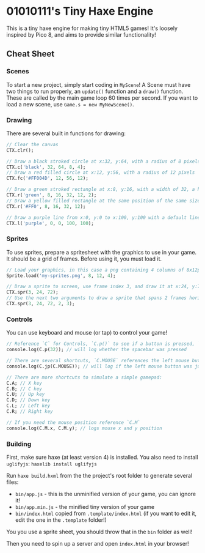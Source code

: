 # 01010111's Tiny Haxe Engine

This is a tiny haxe engine for making tiny HTML5 games! It's loosely inspired by Pico 8, and aims to provide similar functionality!

## Cheat Sheet

### Scenes

To start a new project, simply start coding in `MyScene`! A Scene must have two things to run properly, an `update()` function and a `draw()` function. These are called by the main game loop 60 times per second. If you want to load a new scene, use `Game.s = new MyNewScene()`.

### Drawing

There are several built in functions for drawing:

```haxe
// Clear the canvas
CTX.clr();

// Draw a black stroked circle at x:32, y:64, with a radius of 8 pixels, and a line width of 4
CTX.c('black', 32, 64, 8, 4);
// Draw a red filled circle at x:12, y:56, with a radius of 12 pixels
CTX.fc('#FF004D', 12, 56, 12);

// Draw a green stroked rectangle at x:8, y:16, with a width of 32, a height of 12, and a line width of 2 pixels
CTX.r('green', 8, 16, 32, 12, 2);
// Draw a yellow filled rectangle at the same position of the same size
CTX.r('#FF0', 8, 16, 32, 12);

// Draw a purple line from x:0, y:0 to x:100, y:100 with a default line width of 1 pixel
CTX.l('purple', 0, 0, 100, 100);
```

### Sprites

To use sprites, prepare a spritesheet with the graphics to use in your game. It should be a grid of frames. Before using it, you must load it.

```haxe
// Load your graphics, in this case a png containing 4 columns of 8x12px sprites, best to be done in your Scene's constructor
Sprite.load('my-sprites.png', 8, 12, 4);

// Draw a sprite to screen, use frame index 3, and draw it at x:24, y:72
CTX.spr(3, 24, 72);
// Use the next two arguments to draw a sprite that spans 2 frames horizontally, and 3 vertically
CTX.spr(3, 24, 72, 2, 3);
```

### Controls

You can use keyboard and mouse (or tap) to control your game!

```haxe
// Reference `C` for Controls, `C.p()` to see if a button is pressed, `C.jp()` to see if a button was just pressed.
console.log(C.p(32)); // will log whether the spacebar was pressed

// There are several shortcuts, `C.MOUSE` references the left mouse button
console.log(C.jp(C.MOUSE)); // will log if the left mouse button was just pressed

// There are more shortcuts to simulate a simple gamepad:
C.A; // X key
C.B; // C key
C.U; // Up key
C.D; // Down key
C.L; // Left key
C.R; // Right key

// If you need the mouse position reference `C.M`
console.log(C.M.x, C.M.y); // logs mouse x and y position
```

### Building

First, make sure haxe (at least version 4) is installed. You also need to install `uglifyjs`:
```haxelib install uglifyjs```

Run `haxe build.hxml` from the the project's root folder to generate several files:
- `bin/app.js` - this is the unminified version of your game, you can ignore it!
- `bin/app.min.js` - the minified tiny version of your game
- `bin/index.html` copied from `.template/index.html` (if you want to edit it, edit the one in the `.template` folder!)

You you use a sprite sheet, you should throw that in the `bin` folder as well!

Then you need to spin up a server and open `index.html` in your browser!